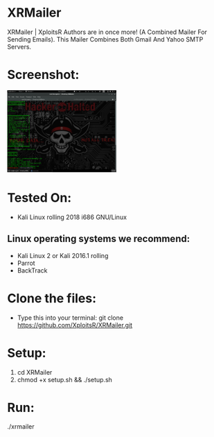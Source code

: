 # XRMailer
XRMailer | XploitsR Authors are in once more! (A Combined Mailer For Sending Emails).
This Mailer Combines Both Gmail And Yahoo SMTP Servers.

# Screenshot:
   <img src="https://raw.githubusercontent.com/XploitsR/XRMailer/master/sample.png" width="50%">

# Tested On:
   * Kali Linux rolling 2018 i686 GNU/Linux

## Linux operating systems we recommend:
   - Kali Linux 2 or Kali 2016.1 rolling 
   - Parrot 
   - BackTrack 

# Clone the files:
   * Type this into your terminal: git clone https://github.com/XploitsR/XRMailer.git

# Setup:
   1. cd XRMailer
   2. chmod +x setup.sh && ./setup.sh

# Run:
   ./xrmailer
